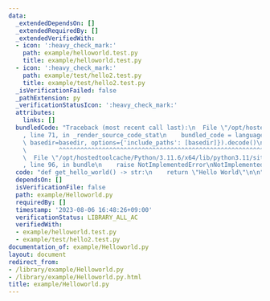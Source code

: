 ```yaml
---
data:
  _extendedDependsOn: []
  _extendedRequiredBy: []
  _extendedVerifiedWith:
  - icon: ':heavy_check_mark:'
    path: example/helloworld.test.py
    title: example/helloworld.test.py
  - icon: ':heavy_check_mark:'
    path: example/test/hello2.test.py
    title: example/test/hello2.test.py
  _isVerificationFailed: false
  _pathExtension: py
  _verificationStatusIcon: ':heavy_check_mark:'
  attributes:
    links: []
  bundledCode: "Traceback (most recent call last):\n  File \"/opt/hostedtoolcache/Python/3.11.6/x64/lib/python3.11/site-packages/onlinejudge_verify/documentation/build.py\"\
    , line 71, in _render_source_code_stat\n    bundled_code = language.bundle(stat.path,\
    \ basedir=basedir, options={'include_paths': [basedir]}).decode()\n          \
    \         ^^^^^^^^^^^^^^^^^^^^^^^^^^^^^^^^^^^^^^^^^^^^^^^^^^^^^^^^^^^^^^^^^^^^^^^^^^^^^^^^^\n\
    \  File \"/opt/hostedtoolcache/Python/3.11.6/x64/lib/python3.11/site-packages/onlinejudge_verify/languages/python.py\"\
    , line 96, in bundle\n    raise NotImplementedError\nNotImplementedError\n"
  code: "def get_hello_world() -> str:\n    return \"Hello World\"\n\n"
  dependsOn: []
  isVerificationFile: false
  path: example/Helloworld.py
  requiredBy: []
  timestamp: '2023-08-06 16:48:26+09:00'
  verificationStatus: LIBRARY_ALL_AC
  verifiedWith:
  - example/helloworld.test.py
  - example/test/hello2.test.py
documentation_of: example/Helloworld.py
layout: document
redirect_from:
- /library/example/Helloworld.py
- /library/example/Helloworld.py.html
title: example/Helloworld.py
---
```

